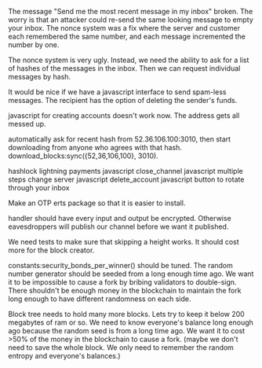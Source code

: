 The message "Send me the most recent message in my inbox" broken. The worry is that an attacker could re-send the same looking message to empty your inbox. The nonce system was a fix where the server and customer each remembered the same number, and each message incremented the number by one.

The nonce system is very ugly. Instead, we need the ability to ask for a list of hashes of the messages in the inbox. Then we can request individual messages by hash.

It would be nice if we have a javascript interface to send spam-less messages. The recipient has the option of deleting the sender's funds.

javascript for creating accounts doesn't work now. The address gets all messed up.

automatically ask for recent hash from 52.36.106.100:3010, then start downloading from anyone who agrees with that hash.
download_blocks:sync({52,36,106,100}, 3010).

hashlock lightning payments javascript
close_channel javascript multiple steps
change server javascript
delete_account javascript
button to rotate through your inbox

Make an OTP erts package so that it is easier to install.

handler should have every input and output be encrypted. Otherwise eavesdroppers will publish our channel before we want it published.

We need tests to make sure that skipping a height works. It should cost more for the block creator.

constants:security_bonds_per_winner() should be tuned. The random number generator should be seeded from a long enough time ago.
We want it to be impossible to cause a fork by bribing validators to double-sign. There shouldn't be enough money in the blockchain to maintain the fork long enough to have different randomness on each side.

Block tree needs to hold many more blocks. Lets try to keep it below 200 megabytes of ram or so. We need to know everyone's balance long enough ago because the random seed is from a long time ago. We want it to cost >50% of the money in the blockchain to cause a fork. (maybe we don't need to save the whole block. We only need to remember the random entropy and everyone's balances.)